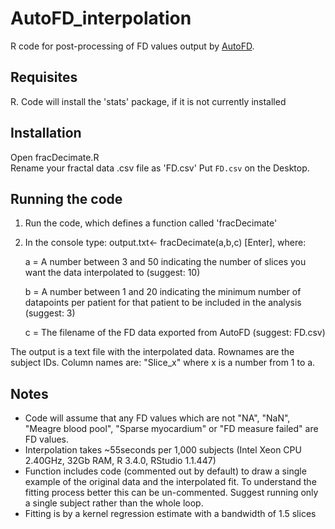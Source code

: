 # AutoFD_interpolation
R code for post-processing of FD values output by [AutoFD](https://github.com/UK-Digital-Heart-Project/AutoFD).

## Requisites

R.
Code will install the 'stats' package, if it is not currently installed

## Installation
Open fracDecimate.R  
Rename your fractal data .csv file as 'FD.csv'
Put `FD.csv` on the Desktop.

## Running the code
1. Run the code, which defines a function called 'fracDecimate'

2. In the console type: output.txt<- fracDecimate(a,b,c) [Enter], where:

    a = A number between 3 and 50 indicating the number of slices you want the data interpolated to (suggest: 10)

    b = A number between 1 and 20 indicating the minimum number of datapoints per patient for that patient to be included in the analysis (suggest: 3)

    c = The filename of the FD data exported from AutoFD (suggest: FD.csv)

The output is a text file with the interpolated data. Rownames are the subject IDs. Column names are: "Slice_x" where x is a number from 1 to a.

## Notes
- Code will assume that any FD values which are not "NA", "NaN", "Meagre blood pool", "Sparse myocardium" or "FD measure failed" are FD values.
- Interpolation takes ~55seconds per 1,000 subjects (Intel Xeon CPU 2.40GHz, 32Gb RAM, R 3.4.0, RStudio 1.1.447)
- Function includes code (commented out by default) to draw a single example of the original data and the interpolated fit. To understand the fitting process better this can be un-commented. Suggest running only a single subject rather than the whole loop.
- Fitting is by a kernel regression estimate with a bandwidth of 1.5 slices



